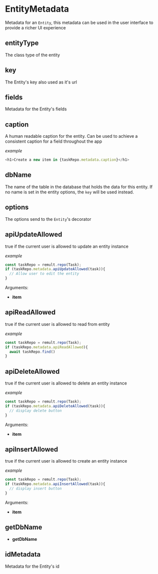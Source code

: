 # EntityMetadata
Metadata for an `Entity`, this metadata can be used in the user interface to provide a richer UI experience
## entityType
The class type of the entity
## key
The Entity's key also used as it's url
## fields
Metadata for the Entity's fields
## caption
A human readable caption for the entity. Can be used to achieve a consistent caption for a field throughout the app
   
   
   *example*
   ```ts
   <h1>Create a new item in {taskRepo.metadata.caption}</h1>
   ```
## dbName
The name of the table in the database that holds the data for this entity.
If no name is set in the entity options, the `key` will be used instead.
## options
The options send to the `Entity`'s decorator
## apiUpdateAllowed
true if the current user is allowed to update an entity instance
   
   
   *example*
   ```ts
   const taskRepo = remult.repo(Task);
   if (taskRepo.metadata.apiUpdateAllowed(task)){
     // Allow user to edit the entity
   }
   ```

Arguments:
* **item**
## apiReadAllowed
true if the current user is allowed to read from entity
   
   
   *example*
   ```ts
   const taskRepo = remult.repo(Task);
   if (taskRepo.metadata.apiReadAllowed){
     await taskRepo.find()
   }
   ```
## apiDeleteAllowed
true if the current user is allowed to delete an entity instance
   
   
   *example*
   ```ts
   const taskRepo = remult.repo(Task);
   if (taskRepo.metadata.apiDeleteAllowed(task)){
     // display delete button
   }
   ```

Arguments:
* **item**
## apiInsertAllowed
true if the current user is allowed to create an entity instance
   
   
   *example*
   ```ts
   const taskRepo = remult.repo(Task);
   if (taskRepo.metadata.apiInsertAllowed(task)){
     // display insert button
   }
   ```

Arguments:
* **item**
## getDbName
* **getDbName**
## idMetadata
Metadata for the Entity's id
